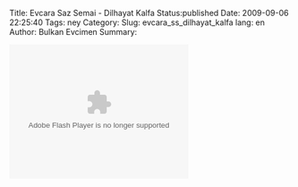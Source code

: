 Title: Evcara Saz Semai - Dilhayat Kalfa
Status:published
Date: 2009-09-06 22:25:40
Tags: ney 
Category: 
Slug: evcara_ss_dilhayat_kalfa
lang: en
Author: Bulkan Evcimen
Summary: 

<object width="320" height="240" ><param name="allowfullscreen" value="true" /><param name="allowscriptaccess" value="always" /><param name="movie" value="http://www.facebook.com/v/156833758416" /><embed src="http://www.facebook.com/v/156833758416" type="application/x-shockwave-flash" allowscriptaccess="always" allowfullscreen="true" width="320" height="240"></embed></object>